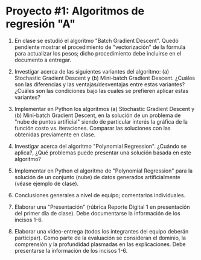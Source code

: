 # Proyecto #1: Algoritmos de regresión "A"

1. En clase se estudió el algoritmo "Batch Gradient Descent". Quedó pendiente mostrar el procedimiento de "vectorización" de la fórmula para actualizar los pesos; dicho procedimiento debe incluirse en el documento a entregar.

2. Investigar acerca de las siguientes variantes del algoritmo: (a) Stochastic Gradient Descent y (b) Mini-batch Gradient Descent. ¿Cuáles son las diferencias y las ventajas/desventajas entre estas variantes? ¿Cuáles son las condiciones bajo las cuales se prefieren aplicar estas variantes?

3. Implementar en Python los algoritmos (a) Stochastic Gradient Descent y (b) Mini-batch Gradient Descent, en la solución de un problema de "nube de puntos artificial" siendo de particular interés la gráfica de la función costo vs. iteraciones. Comparar las soluciones con las obtenidas previamente en clase.

4. Investigar acerca del algoritmo "Polynomial Regression". ¿Cuándo se aplica?, ¿Qué problemas puede presentar una solución basada en este algoritmo?

5. Implementar en Python el algoritmo de "Polynomial Regression" para la solución de un conjunto (nube) de datos generados artificialmente (véase ejemplo de clase).

6. Conclusiones generales a nivel de equipo; comentarios individuales.

7. Elaborar una "Presentación" (rúbrica Reporte Digital 1 en presentación del primer día de clase). Debe documentarse la información de los incisos 1-6.

8. Elaborar una video-entrega (todos los integrantes del equipo deberán participar). Como parte de la evaluación se consideran el dominio, la comprensión y la profundidad plasmadas en las explicaciones. Debe presentarse la información de los incisos 1-6.

